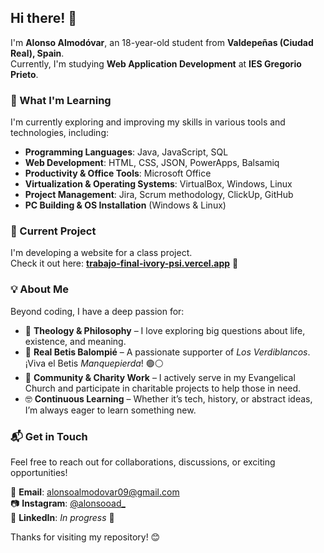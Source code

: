 ## Hi there! 👋  

I'm **Alonso Almodóvar**, an 18-year-old student from **Valdepeñas (Ciudad Real), Spain**.  
Currently, I'm studying **Web Application Development** at **IES Gregorio Prieto**.  

### 🌱 What I'm Learning  
I'm currently exploring and improving my skills in various tools and technologies, including:  

- **Programming Languages**: Java, JavaScript, SQL  
- **Web Development**: HTML, CSS, JSON, PowerApps, Balsamiq  
- **Productivity & Office Tools**: Microsoft Office  
- **Virtualization & Operating Systems**: VirtualBox, Windows, Linux  
- **Project Management**: Jira, Scrum methodology, ClickUp, GitHub  
- **PC Building & OS Installation** (Windows & Linux)  

### 🔭 Current Project  
I'm developing a website for a class project.  
Check it out here: **[trabajo-final-ivory-psi.vercel.app](https://trabajo-final-ivory-psi.vercel.app)** 🚀  

### 💡 About Me  
Beyond coding, I have a deep passion for:  
- 📖 **Theology & Philosophy** – I love exploring big questions about life, existence, and meaning.  
- 💚 **Real Betis Balompié** – A passionate supporter of *Los Verdiblancos*. ¡Viva el Betis *Manquepierda*! 🟢⚪  
- 🤲 **Community & Charity Work** – I actively serve in my Evangelical Church and participate in charitable projects to help those in need.  
- 🤓 **Continuous Learning** – Whether it’s tech, history, or abstract ideas, I’m always eager to learn something new.  

### 📬 Get in Touch  
Feel free to reach out for collaborations, discussions, or exciting opportunities!  

📧 **Email**: alonsoalmodovar09@gmail.com  
📷 **Instagram**: [@alonsooad_](https://instagram.com/alonsooad_)  
💼 **LinkedIn**: *In progress* 🚧  

Thanks for visiting my repository! 😊  
